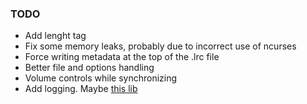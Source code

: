 ### TODO
* Add lenght tag
* Fix some memory leaks, probably due to incorrect use of ncurses
* Force writing metadata at the top of the .lrc file
* Better file and options handling
* Volume controls while synchronizing
* Add logging. Maybe [this lib](https://github.com/emilk/loguru)
